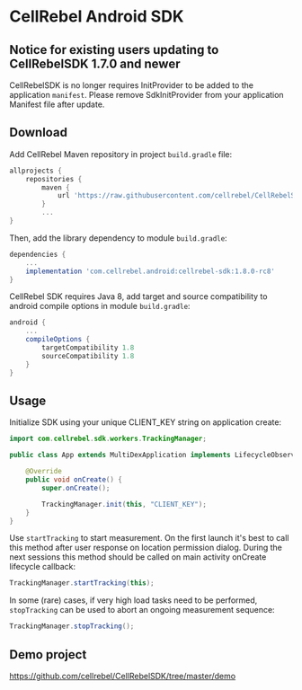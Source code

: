# CellRebel Android SDK

## Notice for existing users updating to CellRebelSDK 1.7.0 and newer

CellRebelSDK is no longer requires InitProvider to be added to the application `manifest`. Please remove SdkInitProvider from your application Manifest file after update.

## Download

Add CellRebel Maven repository in project `build.gradle` file:

```gradle
allprojects {
    repositories {
        maven {
            url 'https://raw.githubusercontent.com/cellrebel/CellRebelSDK-debug/master/releases'
        }
        ...
}
```

Then, add the library dependency to module `build.gradle`:
```gradle
dependencies {
    ...
    implementation 'com.cellrebel.android:cellrebel-sdk:1.8.0-rc8'
}
```

CellRebel SDK requires Java 8, add target and source compatibility to android compile options in module `build.gradle`:
```gradle
android {
    ...
    compileOptions {
        targetCompatibility 1.8
        sourceCompatibility 1.8
    }
}
```

## Usage

Initialize SDK using your unique CLIENT_KEY string on application create:
```java
import com.cellrebel.sdk.workers.TrackingManager;

public class App extends MultiDexApplication implements LifecycleObserver {

    @Override
    public void onCreate() {
        super.onCreate();

        TrackingManager.init(this, "CLIENT_KEY");
    }
}
```

Use `startTracking` to start measurement. On the first launch it's best to call this method after user response on location permission dialog. During the next sessions this method should be called on main activity onCreate lifecycle callback:
```java
TrackingManager.startTracking(this);
```
In some (rare) cases, if very high load tasks need to be performed, `stopTracking` can be used to abort an ongoing measurement sequence:
```java
TrackingManager.stopTracking();
```

## Demo project
https://github.com/cellrebel/CellRebelSDK/tree/master/demo
